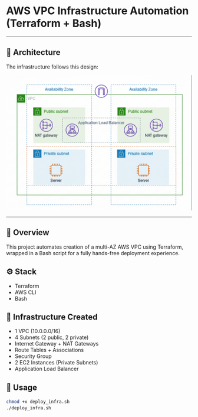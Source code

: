 # AWS VPC Infrastructure Automation (Terraform + Bash)

---

## 📌 Architecture

The infrastructure follows this design:

![AWS VPC Architecture](./diagram.png)

---

## 🧩 Overview
This project automates creation of a multi-AZ AWS VPC using Terraform, wrapped in a Bash script for a fully hands-free deployment experience.

## ⚙️ Stack
- Terraform
- AWS CLI
- Bash

## 🧱 Infrastructure Created
- 1 VPC (10.0.0.0/16)
- 4 Subnets (2 public, 2 private)
- Internet Gateway + NAT Gateways
- Route Tables + Associations
- Security Group
- 2 EC2 Instances (Private Subnets)
- Application Load Balancer

## 🚀 Usage
```bash
chmod +x deploy_infra.sh
./deploy_infra.sh
